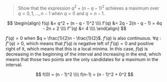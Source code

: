 > Show that the expression $q^2 + (n - q - 1)^2$ achieves a maximum over $q =
> 0, 1, \ldots, n-1$ when $q = 0$ and $q = n - 1$.


$$ \begin{align}
   f(q)   &= q^2 + (n - q - 1)^2 \\\\
   f'(q)  &= 2q - 2(n - q - 1) = 4q - 2n + 2 \\\\
   f''(q) &= 4 \\\\
   \end{align} $$

$f'(q) = 0$ when $q = \frac{1}{2}n - \frac{1}{2}$. $f'(q)$ is also continuous.
$\forall q : f''(q) > 0$, which means that $f'(q)$ is negative left of $f'(q) =
0$ and positive right of it, which means that this is a local minima. In this
case, $f(q)$ is decreasing in the beginning of the interval and increasing in
the end, which means that those two points are the only candidates for a
maximum in the interval.

$$ f(0) = (n - 1)^2 \\\\
   f(n-1) = (n - 1)^2 + 0^2 $$
